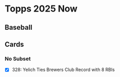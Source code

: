 # Topps 2025 Now
## Baseball

## Cards

### No Subset
- [x] 328: Yelich Ties Brewers Club Record with 8 RBIs<br>
